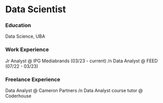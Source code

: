 # Data Scientist

### Education
Data Science, UBA

### Work Experience
Jr Analyst @ IPG Mediabrands (03/23 - current) /n
Data Analyst @ FEED (07/22 - 03/23)

### Freelance Experience
Data Analyst @ Cameron Partners /n
Data Analyst course tutor @ Coderhouse
